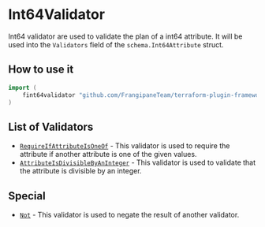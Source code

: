 # Int64Validator

Int64 validator are used to validate the plan of a int64 attribute.
It will be used into the `Validators` field of the `schema.Int64Attribute` struct.

## How to use it

```go
import (
    fint64validator "github.com/FrangipaneTeam/terraform-plugin-framework-validators/int64validator"
)
```

## List of Validators

- [`RequireIfAttributeIsOneOf`](../common/require_if_attribute_is_one_of.md) - This validator is used to require the attribute if another attribute is one of the given values.
- [`AttributeIsDivisibleByAnInteger`](attribute_is_divisible_by_an_integer.md) - This validator is used to validate that the attribute is divisible by an integer.

## Special

- [`Not`](not.md) - This validator is used to negate the result of another validator.
